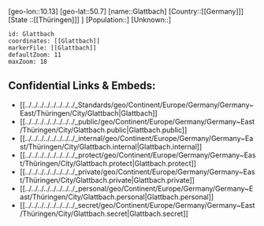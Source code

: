 ﻿---
location: [50.7,10.13]
mapzoom: [7,12] 
mapmarker: city 
type: City
tags:
- geo/City


SpocWebEntityId: 30467
isDeleted: false
confidential: public

---
[geo-lon::10.13]
[geo-lat::50.7]
[name::Glattbach]
[Country::[[Germany]]]
[State ::[[Thüringen]]] ]
[Population::]
[Unknown::]


```leaflet
id: Glattbach
coordinates: [[Glattbach]]
markerFile: [[Glattbach]]
defaultZoom: 11 
maxZoom: 18
```


## Confidential Links & Embeds: 
- [[../../../../../../../../_Standards/geo/Continent/Europe/Germany/Germany~East/Thüringen/City/Glattbach|Glattbach]] 
- [[../../../../../../../../_public/geo/Continent/Europe/Germany/Germany~East/Thüringen/City/Glattbach.public|Glattbach.public]] 
- [[../../../../../../../../_internal/geo/Continent/Europe/Germany/Germany~East/Thüringen/City/Glattbach.internal|Glattbach.internal]] 
- [[../../../../../../../../_protect/geo/Continent/Europe/Germany/Germany~East/Thüringen/City/Glattbach.protect|Glattbach.protect]] 
- [[../../../../../../../../_private/geo/Continent/Europe/Germany/Germany~East/Thüringen/City/Glattbach.private|Glattbach.private]] 
- [[../../../../../../../../_personal/geo/Continent/Europe/Germany/Germany~East/Thüringen/City/Glattbach.personal|Glattbach.personal]] 
- [[../../../../../../../../_secret/geo/Continent/Europe/Germany/Germany~East/Thüringen/City/Glattbach.secret|Glattbach.secret]] 
